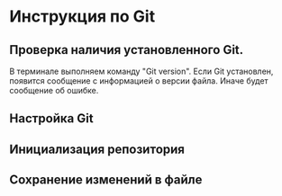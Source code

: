 # Инструкция по Git
## Проверка наличия установленного Git.
В терминале выполняем команду "Git version". 
Если Git  установлен, появится сообщение с информацией о версии файла. Иначе будет сообщение об ошибке.
## Настройка Git
## Инициализация репозитория
## Сохранение изменений в файле

